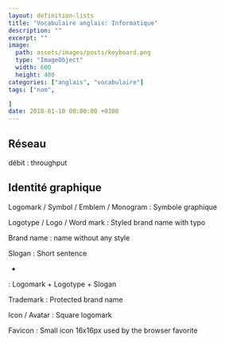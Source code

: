 ```yaml
---
layout: definition-lists
title: "Vocabulaire anglais: Informatique"
description: ""
excerpt: ""
image:
  path: assets/images/posts/keyboard.png
  type: "ImageObject"
  width: 600
  height: 400
categories: ["anglais", "vocabulaire"]
tags: ["nom", 

]
date: 2018-01-10 00:00:00 +0100
---
```


## Réseau

débit
: throughput


## Identité graphique

Logomark / Symbol / Emblem / Monogram
: Symbole graphique

Logotype / Logo / Word mark
: Styled brand name with typo

Brand name
: name without any style

Slogan
: Short sentence

-
: Logomark + Logotype + Slogan

Trademark
: Protected brand name

Icon / Avatar
: Square logomark

Favicon
: Small icon 16x16px used by the browser favorite
